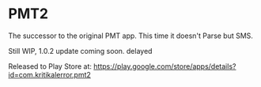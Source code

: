 # PMT2
The successor to the original PMT app. This time it doesn't Parse but SMS.
  
Still WIP, 1.0.2 update coming soon. delayed

Released to Play Store at: https://play.google.com/store/apps/details?id=com.kritikalerror.pmt2


